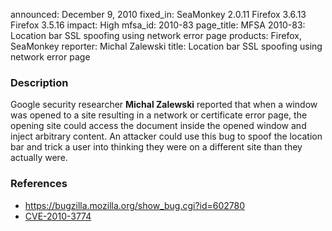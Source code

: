 announced: December 9, 2010
fixed_in: SeaMonkey 2.0.11
          Firefox 3.6.13
          Firefox 3.5.16
impact: High
mfsa_id: 2010-83
page_title: MFSA 2010-83: Location bar SSL spoofing using network error page
products: Firefox, SeaMonkey
reporter: Michal Zalewski
title: Location bar SSL spoofing using network error page

<h3>Description</h3>

<p>Google security researcher <strong>Michal Zalewski</strong>
reported that when a window was opened to a site resulting in a
network or certificate error page, the opening site could access the
document inside the opened window and inject arbitrary content.  An
attacker could use this bug to spoof the location bar and trick a user
into thinking they were on a different site than they actually
were.</p>

<h3>References</h3>

<ul>
  <li><a href="https://bugzilla.mozilla.org/show_bug.cgi?id=602780">https://bugzilla.mozilla.org/show_bug.cgi?id=602780</a></li>
  <li><a class="ex-ref" href="http://cve.mitre.org/cgi-bin/cvename.cgi?name=CVE-2010-3774">CVE-2010-3774</a></li>
</ul>




